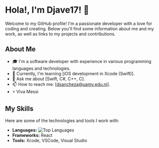 # Hola!, I'm Djave17! 👋

Welcome to my GitHub profile! I'm a passionate developer with a love for coding and creating. Below you'll find some information about me and my work, as well as links to my projects and contributions.

## About Me

- 🎓 I'm a software developer with experience in various programming languages and technologies.
- 🌱 Currently, I'm learning [iOS development in Xcode (Swift)].
- 💬 Ask me about [Swift, C#, C++, C].
- 📫 How to reach me: [dsancheza@uamv.edu.ni].
- ⚡ Viva Messi

## My Skills

Here are some of the technologies and tools I work with:

- **Languages:** ![Top Languages](https://github-readme-stats.vercel.app/api/top-langs/?username=Djave17)
- **Frameworks:** React
- **Tools:** Xcode, VSCode, Visual Studio
